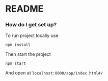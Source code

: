 # README #

### How do I get set up? ###

To run project locally use
```
npm install
```
Then start the project 
```
npm start
```

And open at ```localhost:8000/app/index.html#/```